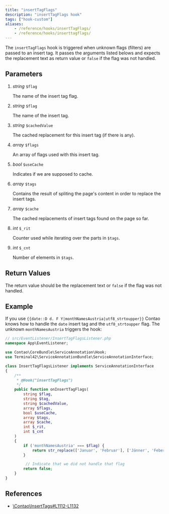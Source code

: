 ```yaml
---
title: "insertTagFlags"
description: "insertTagFlags hook"
tags: ["hook-custom"]
aliases:
    - /reference/hooks/insertTagFlags/
    - /reference/hooks/inserttagflags/
---
```



The `insertTagFlags` hook is triggered when unknown flags (filters) are passed
to an insert tag. It passes the arguments listed belows and expects the replacement
text as return value or `false` if the flag was not handled.


## Parameters

1. *string* `$flag`

    The name of the insert tag flag.

2. *string* `$flag`

    The name of the insert tag.

3. *string* `$cachedValue`

    The cached replacement for this insert tag (if there is any).

4. *array* `$flags`

    An array of flags used with this insert tag.

5. *bool* `$useCache`

    Indicates if we are supposed to cache.

6. *array* `$tags`

    Contains the result of spliting the page's content in order to replace the insert tags.

7. *array* `$cache`

    The cached replacements of insert tags found on the page so far.

8. *int* `$_rit`

    Counter used while iterating over the parts in `$tags`.

9. *int* `$_cnt`

    Number of elements in `$tags`.


## Return Values

The return value should be the replacement text or `false` if the flag was not handled.


## Example

If you use `{{date::D d. F Y|monthNamesAustria|utf8_strtoupper}}` Contao knows 
how to handle the `date` insert tag and the `utf8_strtoupper` flag. The unknown 
`monthNamesAustria` triggers the hook:


```php
// src/EventListener/InsertTagFlagsListener.php
namespace App\EventListener;

use Contao\CoreBundle\ServiceAnnotation\Hook;
use Terminal42\ServiceAnnotationBundle\ServiceAnnotationInterface;

class InsertTagFlagsListener implements ServiceAnnotationInterface
{
    /**
     * @Hook("insertTagFlags")
     */
    public function onInsertTagFlags(
        string $flag, 
        string $tag, 
        string $cachedValue, 
        array $flags, 
        bool $useCache, 
        array $tags, 
        array $cache, 
        int $_rit, 
        int $_cnt
    )
    {
        if ('monthNamesAustria' === $flag) {
            return str_replace(['Januar', 'Februar'], ['Jänner', 'Feber'], $cachedValue);
        }

         // Indicate that we did not handle that flag
        return false;
    }
}
```


## References

* [\Contao\InsertTags#L1112-L1132](https://github.com/contao/contao/blob/4.7.6/core-bundle/src/Resources/contao/library/Contao/InsertTags.php#L1112-L1132)
